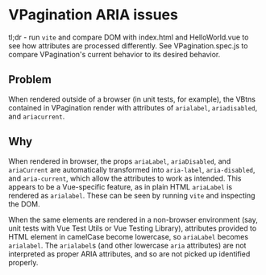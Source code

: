 # VPagination ARIA issues

tl;dr - run `vite` and compare DOM with index.html and HelloWorld.vue to see how attributes are processed differently.
See VPagination.spec.js to compare VPagination's current behavior to its desired behavior.

## Problem

When rendered outside of a browser (in unit tests, for example), the VBtns contained in VPagination render with
attributes of `arialabel`, `ariadisabled`, and `ariacurrent`.

## Why

When rendered in browser, the props `ariaLabel`, `ariaDisabled`, and `ariaCurrent` are automatically transformed
into `aria-label`, `aria-disabled`, and `aria-current`, which allow the attributes to work as intended. This appears to
be a Vue-specific feature, as in plain HTML `ariaLabel` is rendered as `arialabel`. These can be seen by running `vite`
and inspecting the DOM.

When the same elements are rendered in a non-browser environment (say, unit tests with Vue Test Utils or Vue Testing
Library), attributes provided to HTML element in camelCase become lowercase, so `ariaLabel` becomes `arialabel`.
The `arialabel`s (and other lowercase `aria` attributes) are not interpreted as proper ARIA attributes, and so are not
picked up identified properly.
